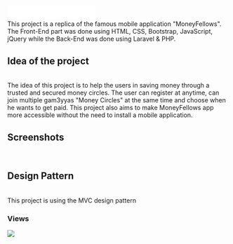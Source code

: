 <a href="https://moneyfellows.com/"><img src="https://github.com/amrmohamed25/MoneyFellows/blob/36fd13765a2c057204f1199409b57c2f85a0e24f/public/images/web_logo_white.png" width="200"></a>
<br>
This project is a replica of the famous mobile application "MoneyFellows". The Front-End part was done using HTML, CSS, Bootstrap, JavaScript, jQuery while the Back-End was done using Laravel & PHP.

<h2>Idea of the project</h2>
<br>
The idea of this project is to help the users in saving money through a trusted and secured money circles. The user can register at anytime, can join multiple gam3yyas "Money Circles" at the same time and choose when he wants to get paid. This project also aims to make MoneyFellows app more accessible without the need to install a mobile application.
<br>
<h2>Screenshots</h2>
<br>
<h2>Design Pattern</h2>
<br>
This project is using the MVC design pattern 
<h3>Views</h3>
<img src="https://www.bing.com/images/search?view=detailV2&ccid=k%2fClHZBg&id=C54A710C38E5B289B5DD8D17D194CD439207F31E&thid=OIP.k_ClHZBgSaj-FPNdK63iSAAAAA&mediaurl=https%3a%2f%2fupload.wikimedia.org%2fwikipedia%2fcommons%2fthumb%2fa%2fa0%2fMVC-Process.svg%2f1200px-MVC-Process.svg.png&cdnurl=https%3a%2f%2fth.bing.com%2fth%2fid%2fR.93f0a51d906049a8fe14f35d2bade248%3frik%3dHvMHkkPNlNEXjQ%26pid%3dImgRaw%26r%3d0&exph=521&expw=474&q=mvc+photo&simid=608040560335262616&FORM=IRPRST&ck=BE1A8708789920FE4B775FDBE898F041&selectedIndex=0&ajaxhist=0&ajaxserp=0">
